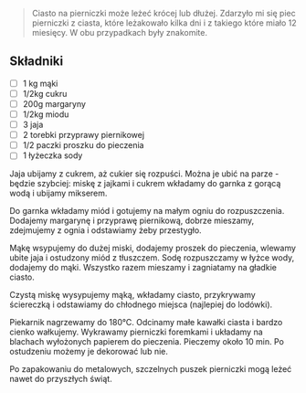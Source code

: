 > Ciasto na pierniczki może leżeć krócej lub dłużej. Zdarzyło mi się piec pierniczki z ciasta, które leżakowało kilka dni i z takiego które miało 12 miesięcy. W obu przypadkach były znakomite.

## Składniki

* [ ] 1 kg mąki
* [ ] 1/2kg cukru
* [ ] 200g margaryny
* [ ] 1/2kg miodu
* [ ] 3 jaja
* [ ] 2 torebki przyprawy piernikowej
* [ ] 1/2 paczki proszku do pieczenia
* [ ] 1 łyżeczka sody

Jaja ubijamy z cukrem, aż cukier się rozpuści. Można je ubić na parze - będzie szybciej: miskę z jajkami i cukrem wkładamy do garnka z gorącą wodą i ubijamy mikserem.

Do garnka wkładamy miód i gotujemy na małym ogniu do rozpuszczenia. Dodajemy margarynę i przyprawę piernikową, dobrze mieszamy, zdejmujemy z ognia i odstawiamy żeby przestygło.

Mąkę wsypujemy do dużej miski, dodajemy proszek do pieczenia, wlewamy ubite jaja i ostudzony miód z tłuszczem. Sodę rozpuszczamy w łyżce wody, dodajemy do mąki. Wszystko razem mieszamy i zagniatamy na gładkie ciasto. 

Czystą miskę wysypujemy mąką, wkładamy ciasto, przykrywamy ściereczką i odstawiamy do chłodnego miejsca (najlepiej do lodówki).

Piekarnik nagrzewamy do 180°C. Odcinamy małe kawałki ciasta i bardzo cienko wałkujemy. Wykrawamy pierniczki foremkami i układamy na blachach wyłożonych papierem do pieczenia. Pieczemy około 10 min. Po ostudzeniu możemy je dekorować lub nie. 

Po zapakowaniu do metalowych, szczelnych puszek pierniczki mogą leżeć nawet do przyszłych świąt.